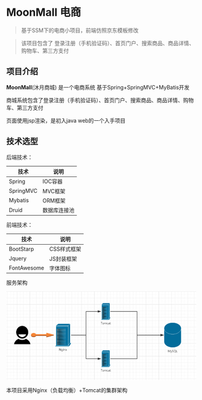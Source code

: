 # MoonMall 电商

> 基于SSM下的电商小项目，前端仿照京东模板修改

> 该项目包含了 登录注册（手机验证码）、首页门户、搜索商品、商品详情、购物车、第三方支付

## 项目介绍

**MoonMall**(沐月商城) 是一个电商系统 基于Spring+SpringMVC+MyBatis开发 

商城系统包含了登录注册（手机验证码）、首页门户、搜索商品、商品详情、购物车、第三方支付

页面使用jsp渲染，是初入java web的一个入手项目

## 技术选型
后端技术：

技术|说明
--- | ---
Spring|IOC容器
SpringMVC|MVC框架
Mybatis|ORM框架
Druid|数据库连接池

前端技术：

技术|说明
--- | ---
BootStarp|CSS样式框架
Jquery|JS封装框架
FontAwesome|字体图标

服务架构

![架构](https://github.com/RichLoli/MoonMall/blob/master/Moon%E6%9E%B6%E6%9E%84.PNG?raw=true)

本项目采用Nginx（负载均衡）+Tomcat的集群架构
